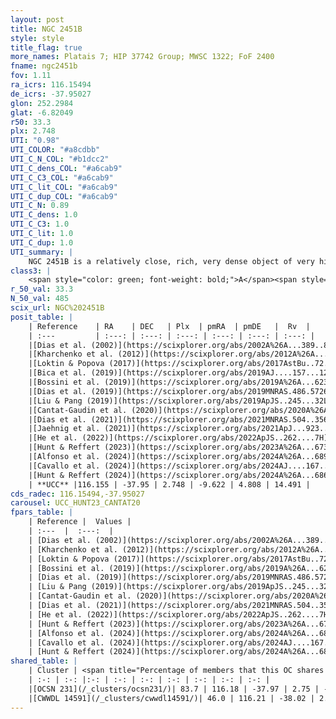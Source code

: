 ```yaml
---
layout: post
title: NGC 2451B
style: style
title_flag: true
more_names: Platais 7; HIP 37742 Group; MWSC 1322; FoF 2400
fname: ngc2451b
fov: 1.11
ra_icrs: 116.15494
de_icrs: -37.95027
glon: 252.2984
glat: -6.82049
r50: 33.3
plx: 2.748
UTI: "0.98"
UTI_COLOR: "#a8cdbb"
UTI_C_N_COL: "#b1dcc2"
UTI_C_dens_COL: "#a6cab9"
UTI_C_C3_COL: "#a6cab9"
UTI_C_lit_COL: "#a6cab9"
UTI_C_dup_COL: "#a6cab9"
UTI_C_N: 0.89
UTI_C_dens: 1.0
UTI_C_C3: 1.0
UTI_C_lit: 1.0
UTI_C_dup: 1.0
UTI_summary: |
    NGC 2451B is a relatively close, rich, very dense object of very high C3 quality. It is very well-studied in the literature. This object shares a large percentage of members with 2 later reported entries.
class3: |
    <span style="color: green; font-weight: bold;">A</span><span style="color: green; font-weight: bold;">A</span>
r_50_val: 33.3
N_50_val: 485
scix_url: NGC%202451B
posit_table: |
    | Reference    | RA    | DEC   | Plx  | pmRA  | pmDE   |  Rv  |
    | :---         | :---: | :---: | :---: | :---: | :---: | :---: |
    |[Dias et al. (2002)](https://scixplorer.org/abs/2002A%26A...389..871D) | 116.112 | -37.667 | -- | -10.07 | 5.45 | 14.0 |
    |[Kharchenko et al. (2012)](https://scixplorer.org/abs/2012A%26A...543A.156K) | 116.115 | -37.67 | -- | -10.1 | 6.21 | -- |
    |[Loktin & Popova (2017)](https://scixplorer.org/abs/2017AstBu..72..257L) | 116.115 | -37.667 | -- | -10.07 | 5.45 | 13.7 |
    |[Bica et al. (2019)](https://scixplorer.org/abs/2019AJ....157...12B) | 116.119 | -37.663 | -- | -- | -- | -- |
    |[Bossini et al. (2019)](https://scixplorer.org/abs/2019A%26A...623A.108B) | 116.128 | -37.954 | -- | -- | -- | -- |
    |[Dias et al. (2019)](https://scixplorer.org/abs/2019MNRAS.486.5726D) | 116.129 | -37.954 | 2.719 | -9.671 | 4.702 | 22.791 |
    |[Liu & Pang (2019)](https://scixplorer.org/abs/2019ApJS..245...32L) | 116.167 | -37.994 | 2.723 | -9.707 | 4.799 | -- |
    |[Cantat-Gaudin et al. (2020)](https://scixplorer.org/abs/2020A%26A...640A...1C) | 116.128 | -37.954 | 2.719 | -9.671 | 4.702 | -- |
    |[Dias et al. (2021)](https://scixplorer.org/abs/2021MNRAS.504..356D) | 116.008 | -37.861 | 2.719 | -9.628 | 4.715 | 16.949 |
    |[Jaehnig et al. (2021)](https://scixplorer.org/abs/2021ApJ...923..129J) | 116.134 | -37.939 | 2.759 | -9.609 | 4.824 | -- |
    |[He et al. (2022)](https://scixplorer.org/abs/2022ApJS..262....7H) | 116.511 | -39.529 | 2.739 | -9.551 | 4.822 | -- |
    |[Hunt & Reffert (2023)](https://scixplorer.org/abs/2023A%26A...673A.114H) | 116.176 | -37.942 | 2.676 | -9.4 | 4.744 | 12.842 |
    |[Alfonso et al. (2024)](https://scixplorer.org/abs/2024A%26A...689A..18A) | 115.941 | -37.765 | 2.654 | -9.422 | 4.708 | -- |
    |[Cavallo et al. (2024)](https://scixplorer.org/abs/2024AJ....167...12C) | 115.974 | -37.592 | 2.676 | -- | -- | -- |
    |[Hunt & Reffert (2024)](https://scixplorer.org/abs/2024A%26A...686A..42H) | 116.176 | -37.942 | 2.676 | -9.4 | 4.744 | 12.842 |
    | **UCC** |116.155 | -37.95 | 2.748 | -9.622 | 4.808 | 14.491 | 
cds_radec: 116.15494,-37.95027
carousel: UCC_HUNT23_CANTAT20
fpars_table: |
    | Reference |  Values |
    | :---  |  :---:  |
    | [Dias et al. (2002)](https://scixplorer.org/abs/2002A%26A...389..871D) | `E(B-V)=0.055, Dist=302.0, Age=7.648, [Fe/H]=-0.45` |
    | [Kharchenko et al. (2012)](https://scixplorer.org/abs/2012A%26A...543A.156K) | `e_bv=0.167, distance=489, log_age=8.23, metallicity=-0.45` |
    | [Loktin & Popova (2017)](https://scixplorer.org/abs/2017AstBu..72..257L) | `E(B-V)=0.06, Dmod=7.988, logt=7.731` |
    | [Bossini et al. (2019)](https://scixplorer.org/abs/2019A%26A...623A.108B) | `AV=0.208, Dist=7.602, logA=7.592, Fe/H=0.0` |
    | [Dias et al. (2019)](https://scixplorer.org/abs/2019MNRAS.486.5726D) | `E(B-V)=0.09, Dist=370, logAge=7.557, Z=0.018` |
    | [Liu & Pang (2019)](https://scixplorer.org/abs/2019ApJS..245...32L) | `Age=0.038, Z=0.0` |
    | [Cantat-Gaudin et al. (2020)](https://scixplorer.org/abs/2020A%26A...640A...1C) | `AVNN=0.18, DMNN=7.79, AgeNN=7.61` |
    | [Dias et al. (2021)](https://scixplorer.org/abs/2021MNRAS.504..356D) | `Av=0.308, Dist=360, logage=7.659, [Fe/H]=0.05` |
    | [He et al. (2022)](https://scixplorer.org/abs/2022ApJS..262....7H) | `A0=0.55, logAge=7.5` |
    | [Hunt & Reffert (2023)](https://scixplorer.org/abs/2023A%26A...673A.114H) | `AV50=0.181, diffAV50=0.853, MOD50=7.785, logAge50=7.44` |
    | [Alfonso et al. (2024)](https://scixplorer.org/abs/2024A%26A...689A..18A) | `AV=0.17891, MOD=7.79050, logAge=7.58263, Z=0.05025` |
    | [Cavallo et al. (2024)](https://scixplorer.org/abs/2024AJ....167...12C) | `AV50=0.65, dMod50=7.95, logAge50=7.23, [Fe/H]50=0.03` |
    | [Hunt & Reffert (2024)](https://scixplorer.org/abs/2024A%26A...686A..42H) | `MassJ=353.535` |
shared_table: |
    | Cluster | <span title="Percentage of members that this OC shares with the ones listed">%</span>   | RA   | DEC   | Plx   | pmRA  | pmDE  | Rv | UTI |
    | :-: | :-: |:-: | :-: | :-: | :-: | :-: | :-: | :-: |
    |[OCSN 231](/_clusters/ocsn231/)| 83.7 | 116.18 | -37.97 | 2.75 | -9.63 | 4.83 | 14.5 |0.0 |
    |[CWWDL 14591](/_clusters/cwwdl14591/)| 46.0 | 116.21 | -38.02 | 2.75 | -9.67 | 4.84 | 14.61 |0.0 |
---
```

